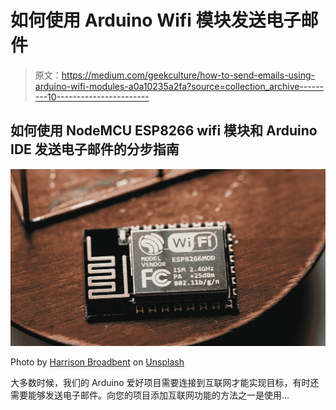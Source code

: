 # 如何使用 Arduino Wifi 模块发送电子邮件

> 原文：<https://medium.com/geekculture/how-to-send-emails-using-arduino-wifi-modules-a0a10235a2fa?source=collection_archive---------10----------------------->

## 如何使用 NodeMCU ESP8266 wifi 模块和 Arduino IDE 发送电子邮件的分步指南

![](img/b1a126795925d05757209d315c230729.png)

Photo by [Harrison Broadbent](https://unsplash.com/@harrisonbroadbent?utm_source=medium&utm_medium=referral) on [Unsplash](https://unsplash.com?utm_source=medium&utm_medium=referral)

大多数时候，我们的 Arduino 爱好项目需要连接到互联网才能实现目标，有时还需要能够发送电子邮件。向您的项目添加互联网功能的方法之一是使用…